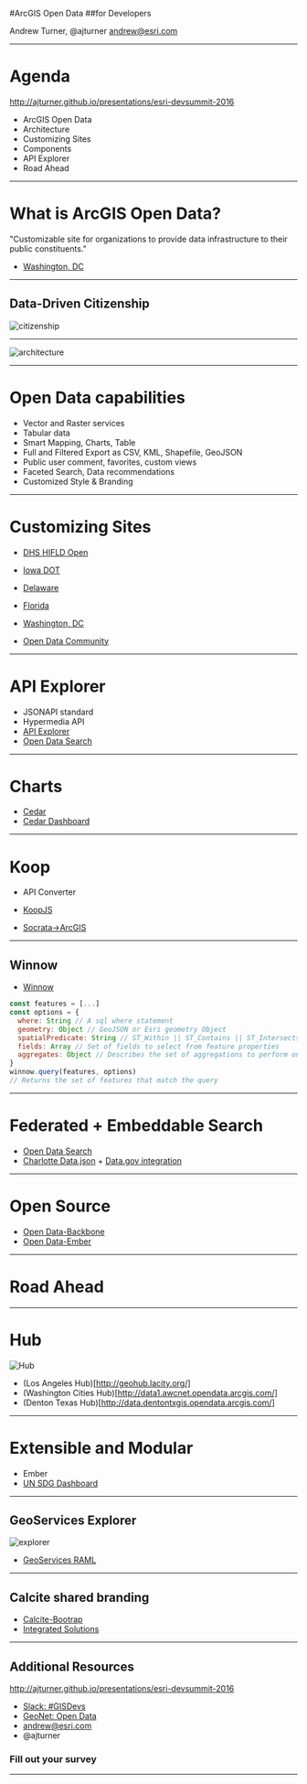 
<!-- .slide: data-background="./reveal.js/img/title.png" -->

#ArcGIS Open Data
##for Developers

Andrew Turner, @ajturner
andrew@esri.com

---

# Agenda

http://ajturner.github.io/presentations/esri-devsummit-2016

- ArcGIS Open Data
- Architecture
- Customizing Sites
- Components
- API Explorer
- Road Ahead


---

# What is ArcGIS Open Data?

"Customizable site for organizations to provide data infrastructure to their public constituents."

- [Washington, DC](http://opendata.dc.gov)

---

## Data-Driven Citizenship

![citizenship](images/citizenship.png)

---

![architecture](images/opendata_architecture.png)

---

# Open Data capabilities

- Vector and Raster services
- Tabular data
- Smart Mapping, Charts, Table
- Full and Filtered Export as CSV, KML, Shapefile, GeoJSON
- Public user comment, favorites, custom views
- Faceted Search, Data recommendations
- Customized Style & Branding

---

# Customizing Sites

- [DHS HIFLD Open](https://hifld-dhs-gii.opendata.arcgis.com)
- [Iowa DOT](http://public.iowadot.opendata.arcgis.com/)
- [Delaware](http://opendata.firstmap.delaware.gov/)
- [Florida](http://geodata.dep.state.fl.us/)
- [Washington, DC](http://opendata.dc.gov)

- [Open Data Community](http://opendata.arcgis.com)

---

# API Explorer

- JSONAPI standard
- Hypermedia API
- [API Explorer](http://akharris.github.io/ember-arc-swag/#/api-explorer)
- [Open Data Search](https://github.com/esridc/opendata-search-component)

---

# Charts

- [Cedar](https://github.com/esri/cedar)
- [Cedar Dashboard](http://esri.github.io/cedar/examples/dashboard.html?map=a95e0bb28dc84a329a83650060922b23)

---

# Koop

- API Converter

- [KoopJS](https://koopjs.github.io)
- [Socrata->ArcGIS](http://geo.wa.gov/datasets/b0bb1490e2264892864e5254bf3ab6d8_0)

---

## Winnow

- [Winnow](https://github.com/dmfenton/winnow)

```js
const features = [...]
const options = {
  where: String // A sql where statement
  geometry: Object // GeoJSON or Esri geometry Object
  spatialPredicate: String // ST_Within || ST_Contains || ST_Intersects
  fields: Array // Set of fields to select from feature properties
  aggregates: Object // Describes the set of aggregations to perform on fields
}
winnow.query(features, options)
// Returns the set of features that match the query
```

---

# Federated + Embeddable Search

- [Open Data Search](https://github.com/esridc/opendata-search-component)
- [Charlotte Data.json](http://clt.charlotte.opendata.arcgis.com/data.json) + [Data.gov integration](http://catalog.data.gov/dataset?q=charlotte&sort=score+desc%2C+name+asc)

---

# Open Source

- [Open Data-Backbone](https://github.com/mjuniper/OpenData-Backbone)
- [Open Data-Ember](https://github.com/mjuniper/OpenData-ember)

---

# Road Ahead

---

# Hub

![Hub](images/opendata_hub.png)

- (Los Angeles Hub)[http://geohub.lacity.org/]
- (Washington Cities Hub)[http://data1.awcnet.opendata.arcgis.com/]
- (Denton Texas Hub)[http://data.dentontxgis.opendata.arcgis.com/]

---

# Extensible and Modular

- Ember
- [UN SDG Dashboard](https://github.com/esri/sdg-dash)

---

## GeoServices Explorer

![explorer](images/where-builder-2.gif)

- [GeoServices RAML](http://geoservices.github.io/geoservices-raml/)

---

## Calcite shared branding

- [Calcite-Bootrap](http://)
- [Integrated Solutions](http://arcgis.github.io/multilayer-report/mockOrgOpenDataSite.html)

---

## Additional Resources

http://ajturner.github.io/presentations/esri-devsummit-2016

- [Slack: #GISDevs](https://gisdevs.slack.com/)
- [GeoNet: Open Data](https://geonet.esri.com/community/gis/web-gis/arcgis-open-data)
- andrew@esri.com
- @ajturner 

### Fill out your survey

---

<!-- .slide: data-background="./reveal.js/img/end.png" -->